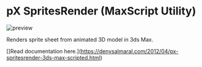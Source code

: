 # pX SpritesRender (MaxScript Utility)

![preview](https://github.com/piXelicidio/pxMaxScript/raw/master/SpritesRender/preview_SpritesRender.gif)

Renders sprite sheet from animated 3D model in 3ds Max.

[]Read documentation here.](https://denysalmaral.com/2012/04/px-spritesrender-3ds-max-scripted.html) 
